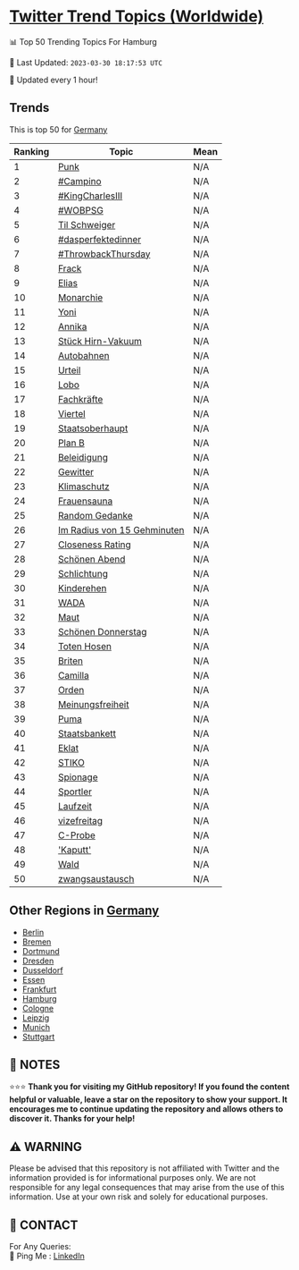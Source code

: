 [Twitter Trend Topics (Worldwide)](https://github.com/ErcinDedeoglu/Twitter-Trend-Topics)
==========


📊 Top 50 Trending Topics For Hamburg

📆 Last Updated: `2023-03-30 18:17:53 UTC`

🔧 Updated every 1 hour!


## Trends

This is top 50 for [Germany](</Germany>)

| Ranking | Topic | Mean |
| ------- | ------------ | ------------ |
| 1 | [Punk](http://twitter.com/search?q=Punk) | N/A |
| 2 | [#Campino](http://twitter.com/search?q=%23Campino) | N/A |
| 3 | [#KingCharlesIII](http://twitter.com/search?q=%23KingCharlesIII) | N/A |
| 4 | [#WOBPSG](http://twitter.com/search?q=%23WOBPSG) | N/A |
| 5 | [Til Schweiger](http://twitter.com/search?q=Til+Schweiger) | N/A |
| 6 | [#dasperfektedinner](http://twitter.com/search?q=%23dasperfektedinner) | N/A |
| 7 | [#ThrowbackThursday](http://twitter.com/search?q=%23ThrowbackThursday) | N/A |
| 8 | [Frack](http://twitter.com/search?q=Frack) | N/A |
| 9 | [Elias](http://twitter.com/search?q=Elias) | N/A |
| 10 | [Monarchie](http://twitter.com/search?q=Monarchie) | N/A |
| 11 | [Yoni](http://twitter.com/search?q=Yoni) | N/A |
| 12 | [Annika](http://twitter.com/search?q=Annika) | N/A |
| 13 | [Stück Hirn-Vakuum](http://twitter.com/search?q=St%c3%bcck+Hirn-Vakuum) | N/A |
| 14 | [Autobahnen](http://twitter.com/search?q=Autobahnen) | N/A |
| 15 | [Urteil](http://twitter.com/search?q=Urteil) | N/A |
| 16 | [Lobo](http://twitter.com/search?q=Lobo) | N/A |
| 17 | [Fachkräfte](http://twitter.com/search?q=Fachkr%c3%a4fte) | N/A |
| 18 | [Viertel](http://twitter.com/search?q=Viertel) | N/A |
| 19 | [Staatsoberhaupt](http://twitter.com/search?q=Staatsoberhaupt) | N/A |
| 20 | [Plan B](http://twitter.com/search?q=Plan+B) | N/A |
| 21 | [Beleidigung](http://twitter.com/search?q=Beleidigung) | N/A |
| 22 | [Gewitter](http://twitter.com/search?q=Gewitter) | N/A |
| 23 | [Klimaschutz](http://twitter.com/search?q=Klimaschutz) | N/A |
| 24 | [Frauensauna](http://twitter.com/search?q=Frauensauna) | N/A |
| 25 | [Random Gedanke](http://twitter.com/search?q=Random+Gedanke) | N/A |
| 26 | [Im Radius von 15 Gehminuten](http://twitter.com/search?q=Im+Radius+von+15+Gehminuten) | N/A |
| 27 | [Closeness Rating](http://twitter.com/search?q=Closeness+Rating) | N/A |
| 28 | [Schönen Abend](http://twitter.com/search?q=Sch%c3%b6nen+Abend) | N/A |
| 29 | [Schlichtung](http://twitter.com/search?q=Schlichtung) | N/A |
| 30 | [Kinderehen](http://twitter.com/search?q=Kinderehen) | N/A |
| 31 | [WADA](http://twitter.com/search?q=WADA) | N/A |
| 32 | [Maut](http://twitter.com/search?q=Maut) | N/A |
| 33 | [Schönen Donnerstag](http://twitter.com/search?q=Sch%c3%b6nen+Donnerstag) | N/A |
| 34 | [Toten Hosen](http://twitter.com/search?q=Toten+Hosen) | N/A |
| 35 | [Briten](http://twitter.com/search?q=Briten) | N/A |
| 36 | [Camilla](http://twitter.com/search?q=Camilla) | N/A |
| 37 | [Orden](http://twitter.com/search?q=Orden) | N/A |
| 38 | [Meinungsfreiheit](http://twitter.com/search?q=Meinungsfreiheit) | N/A |
| 39 | [Puma](http://twitter.com/search?q=Puma) | N/A |
| 40 | [Staatsbankett](http://twitter.com/search?q=Staatsbankett) | N/A |
| 41 | [Eklat](http://twitter.com/search?q=Eklat) | N/A |
| 42 | [STIKO](http://twitter.com/search?q=STIKO) | N/A |
| 43 | [Spionage](http://twitter.com/search?q=Spionage) | N/A |
| 44 | [Sportler](http://twitter.com/search?q=Sportler) | N/A |
| 45 | [Laufzeit](http://twitter.com/search?q=Laufzeit) | N/A |
| 46 | [vizefreitag](http://twitter.com/search?q=vizefreitag) | N/A |
| 47 | [C-Probe](http://twitter.com/search?q=C-Probe) | N/A |
| 48 | ['Kaputt'](http://twitter.com/search?q=%27Kaputt%27) | N/A |
| 49 | [Wald](http://twitter.com/search?q=Wald) | N/A |
| 50 | [zwangsaustausch](http://twitter.com/search?q=zwangsaustausch) | N/A |



## Other Regions in [Germany](</Germany>)

* [Berlin](</Germany/Berlin.md>)
* [Bremen](</Germany/Bremen.md>)
* [Dortmund](</Germany/Dortmund.md>)
* [Dresden](</Germany/Dresden.md>)
* [Dusseldorf](</Germany/Dusseldorf.md>)
* [Essen](</Germany/Essen.md>)
* [Frankfurt](</Germany/Frankfurt.md>)
* [Hamburg](</Germany/Hamburg.md>)
* [Cologne](</Germany/Cologne.md>)
* [Leipzig](</Germany/Leipzig.md>)
* [Munich](</Germany/Munich.md>)
* [Stuttgart](</Germany/Stuttgart.md>)



## 📝 NOTES

⭐⭐⭐ **Thank you for visiting my GitHub repository! If you found the content helpful or valuable, leave a star on the repository to show your support. It encourages me to continue updating the repository and allows others to discover it. Thanks for your help!**


## ⚠️ WARNING

Please be advised that this repository is not affiliated with Twitter and the information provided is for informational purposes only. We are not responsible for any legal consequences that may arise from the use of this information. Use at your own risk and solely for educational purposes.


## 📨 CONTACT

 For Any Queries:  
            🏓 Ping Me : [LinkedIn](https://www.linkedin.com/in/ercindedeoglu/)
